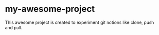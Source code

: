 # my-awesome-project
This awesome project is created to experiment git notions like clone, push and pull. 
